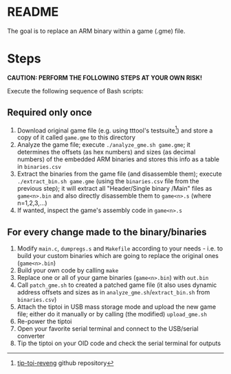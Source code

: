 # README

The goal is to replace an ARM binary within a game (.gme) file.



# Steps

**CAUTION: PERFORM THE FOLLOWING STEPS AT YOUR OWN RISK!**

Execute the following sequence of Bash scripts:

## Required only once

1. Download original game file (e.g. using tttool's testsuite[^0]) and store a copy of it called `game.gme` to this directory
1. Analyze the game file;
   execute `./analyze_gme.sh game.gme`;
   it determines the offsets (as hex numbers) and sizes (as decimal numbers) of the embedded ARM binaries and stores this info as a table in `binaries.csv`
1. Extract the binaries from the game file (and disassemble them);
   execute `./extract_bin.sh game.gme` (using the `binaries.csv` file from the previous step);
   it will extract all "Header/Single binary <n>/Main" files as `game<n>.bin` and also directly disassemble them to `game<n>.s`  (where n=1,2,3,...)
1. If wanted, inspect the game's assembly code in `game<n>.s`

## For every change made to the binary/binaries

1. Modify `main.c`, `dumpregs.s` and `Makefile` according to your needs -
   i.e. to build your custom binaries which are going to replace the original ones (`game<n>.bin`)
1. Build your own code by calling `make`
1. Replace one or all of your game binaries (`game<n>.bin`) with `out.bin`
1. Call `patch_gme.sh` to created a patched game file
   (it also uses dynamic address offsets and sizes as in `analyze_gme.sh`/`extract_bin.sh` from `binaries.csv`)
1. Attach the tiptoi in USB mass storage mode and upload the new game file;
   either do it manually or by calling (the modified) `upload_gme.sh`
1. Re-power the tiptoi
1. Open your favorite serial terminal and connect to the USB/serial converter
1. Tip the tiptoi on your OID code and check the serial terminal for outputs

[^0]: [tip-toi-reveng](https://github.com/entropia/tip-toi-reveng/tree/master/testsuite) github repository
